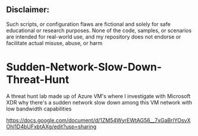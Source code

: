 ## Disclaimer:
Such scripts, or configuration flaws are fictional and solely for safe educational or research purposes. None of the code, samples, or scenarios are intended for real-world use, and my repository does not endorse or facilitate actual misuse, abuse, or harm 

# Sudden-Network-Slow-Down-Threat-Hunt
A threat hunt lab made up of Azure VM's where I investigate with Microsoft XDR why there's a sudden network slow down among this VM network with low bandwidth capabilities

https://docs.google.com/document/d/1ZM54WyrEWtAG56__7xGaBrlYOsvXOhl1D4bUFxbtAXg/edit?usp=sharing
